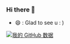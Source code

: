 ### Hi there 👋

<!--
**ZAKLLL/ZAKLLL** is a ✨ _special_ ✨ repository because its `README.md` (this file) appears on your GitHub profile.
- 🔭 I’m currently working on ...
- 🌱 I’m currently learning ...
- 👯 I’m looking to collaborate on ...
- 🤔 I’m looking for help with ...
- 💬 Ask me about ...
- 📫 How to reach me: ...
- 😄 Pronouns: ...
- ⚡ Fun fact: ...
-->
- 😄 : Glad to see u : ) 
<!-- - 这是我的简历:  [ZAKLLL](https://visiky.github.io/resume/?user=ZAKLLL) -->

[![我的 GitHub 数据](https://github-readme-stats.vercel.app/api?username=ZAKLLL)]()
